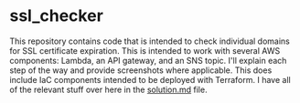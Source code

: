 # ssl_checker

This repository contains code that is intended to check individual domains for SSL certificate expiration. This is intended to work with several AWS components: Lambda, an API gateway, and an SNS topic. I'll explain each step of the way and provide screenshots where applicable. This does include IaC components intended to be deployed with Terraform. I have all of the relevant stuff over here in the [solution.md](https://github.com/GittyUpPartner/ssl_checker/blob/main/solution.md) file.
